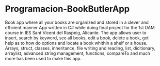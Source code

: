 # Programacion-BookButlerApp
Book app where all your books are organized and stored in a clever and efficient manner
App written in C# while doing final project for the 1st DAM course in IES Sant Vicent del Raspeig, Alicante.
The app allows user to insert, search by keyword, see all books, edit a book, delete a book, get help as to how do options and locate a book
whithin a shelf or a house.
Arrays, struct, classes, inheritance, file writing and reading, list, dicitionary, arraylist, advanced string management, functions,
compareTo and much more has been used to make this app.
